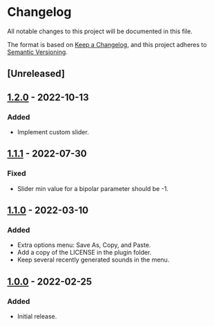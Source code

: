 # Changelog
All notable changes to this project will be documented in this file.

The format is based on [Keep a Changelog](https://keepachangelog.com/en/1.0.0/),
and this project adheres to [Semantic Versioning](https://semver.org/spec/v2.0.0.html).

## [Unreleased]

## [1.2.0] - 2022-10-13
### Added
- Implement custom slider.

## [1.1.1] - 2022-07-30
### Fixed
- Slider min value for a bipolar parameter should be -1.

## [1.1.0] - 2022-03-10
### Added
- Extra options menu: Save As, Copy, and Paste.
- Add a copy of the LICENSE in the plugin folder.
- Keep several recently generated sounds in the menu.

## [1.0.0] - 2022-02-25
### Added
- Initial release.

[1.0.0]: https://github.com/timothyqiu/gdfxr/releases/tag/1.0
[1.1.0]: https://github.com/timothyqiu/gdfxr/releases/tag/1.1
[1.1.1]: https://github.com/timothyqiu/gdfxr/releases/tag/1.1.1
[1.2.0]: https://github.com/timothyqiu/gdfxr/releases/tag/1.2
